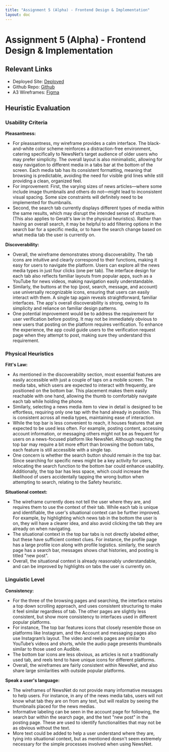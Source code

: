 ```yaml
---
title: "Assignment 5 (Alpha) - Frontend Design & Implementation"
layout: doc
---
```


# Assignment 5 (Alpha) - Frontend Design & Implementation

## Relevant Links
- Deployed Site: [Deployed](https://frontend-gules-chi-86.vercel.app/)
- Github Repo: [Github](https://github.com/tonyx1107/frontend)
- A3 Wireframes: [Figma](https://www.figma.com/proto/s6JcSUkV3YkiWBgwTYlDYi/A3-Wireframe?node-id=2075-440&node-type=canvas&t=2Gg83fYj6LNwxfSE-1&scaling=min-zoom&content-scaling=fixed&page-id=0%3A1&starting-point-node-id=2075%3A440)

## Heuristic Evaluation

### Usability Criteria

**Pleasantness:**
- For pleassantness, my wireframe provides a calm interface. The black-and-white color scheme reinforces a distraction-free environment, catering specifically to NewsNet’s target audience of older users who may prefer simplicity. The overall layout is also minimalistic, allowing for easy navigation to different media in a tabs bar at the bottom of the screen. Each media tab has its consistent formatting, meaning that browsing is predictable, avoiding the need for visible grid lines while still providing a clean, organized feel.  
- For improvement: First, the varying sizes of news articles—where some include image thumbnails and others do not—might lead to inconsistent visual spacing. Some size constraints will definitely need to be implemented for thumbnails. 
- Second, the search tab currently displays different types of media within the same results, which may disrupt the intended sense of structure. (This also applies to Geralt's law in the physical heuristics). Rather than having an overall search, it may be helpful to add filtering options in the search bar for a specific media, or to have the search change based on what media tab the user is currently on. 

**Discoverability:**
- Overall, the wireframe demonstrates strong discoverability. The tab icons are intuitive and clearly correspond to their functions, making it easy for users to navigate the platform. Users can explore all the news media types in just four clicks (one per tab). The interface design for each tab also reflects familiar layouts from popular apps, such as a YouTube for news videos, making navigation easily understandable.
- Similarly, the buttons at the top (post, search, message, and account) use universally recognizable icons, ensuring that users can easily interact with them. A single tap again reveals straightforward, familiar interfaces. The app's overall discoverability is strong, owing to its simplicity and reliance on familiar design patterns. 
- One potential improvement would be to address the requirement for user verification before posting. It may not be immediately obvious to new users that posting on the platform requires verification. To enhance the experience, the app could guide users to the verification request page when they attempt to post, making sure they understand this requirement.

### Physical Heuristics
**Fitt's Law:** 
- As mentioned in the discoverability section, most essential features are easily accessible with just a couple of taps on a mobile screen. The media tabs, which users are expected to interact with frequently, are positioned on the bottom bar. This placement makes them easily reachable with one hand, allowing the thumb to comfortably navigate each tab while holding the phone.
- Similarly, selecting a news media item to view in detail is designed to be effortless, requiring only one tap with the hand already in position. This is consistent across all media types, maintaining ease of interaction.
- While the top bar is less convenient to reach, it houses features that are expected to be used less often. For example, posting content, accessing account information, or messaging others might not be as frequent for users on a news-focused platform like NewsNet. Although reaching the top bar may require a bit more effort than browsing the bottom tabs, each feature is still accessible with a single tap.
- One concern is whether the search button should remain in the top bar. Since searching for specific news might be a key activity for users, relocating the search function to the bottom bar could enhance usability. Additionally, the top bar has less space, which could increase the likelihood of users accidentally tapping the wrong button when attempting to search, relating to the Safety heuristic. 

**Situational context:**
- The wireframe currently does not tell the user where they are, and requires them to use the context of their tab. While each tab is unique and identifiable, the user's situational context can be further improved. For example, by highlighting which news tab in the bottom the user is on, they will have a clearer idea, and also avoid clicking the tab they are already on when navigating. 
- The situational context in the top bar tabs is not directly labeled either, but these have sufficient context clues. For instance, the profile page has a large profile icon along with profile logistics. similarly, the search page has a search bar, messages shows chat histories, and posting is titled "new post". 
- Overall, the situational context is already reasonably understandable, and can be improved by highlights on tabs the user is currently on. 

### Linguistic Level

**Consistency:**
- For the three of the browsing pages and searching, the interface retains a top down scrolling approach, and uses consistent structuring to make it feel similar regardless of tab. The other pages are slightly less consistent, but show more consistency to interfaces used in different popular platforms. 
- For instance, The top bar features icons that closely resemble those on platforms like Instagram, and the Account and messaging pages also use Instagram’s layout. The video and reels pages are similar to YouTube’s videos and shorts, while the audio page presents thumbnails similar to those used on Audible.
-  The bottom bar icons are less obvious, as articles is not a traditionally used tab, and reels tend to have unique icons for different platforms. 
- Overall, the wireframes are fairly consistent within NewsNet, and also share large similarities with outside popular platforms. 

**Speak a user's language:**
- The wireframes of NewsNet do not provide many informative messages to help users. For instance, in any of the news media tabs, users will not know what tab they are on from any text, but will realize by seeing the thumbnails placed for the news medias. 
- Informative labeling can be seen in the account page for following, the search bar within the search page, and the text "new post" in the posting page. These are used to identify functionalities that may not be as obvious without the text. 
- More text could be added to help a user understand where they are, tying into situational context, but as mentioned doesn't seem extremely necessary for the simple processes involved when using NewsNet. 

